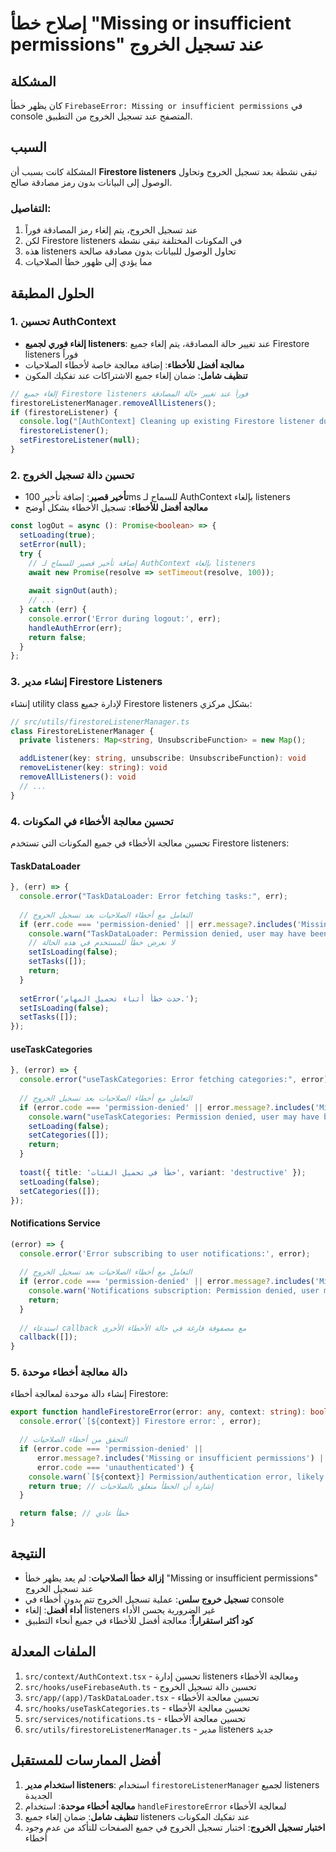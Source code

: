 # إصلاح خطأ "Missing or insufficient permissions" عند تسجيل الخروج

## المشكلة
كان يظهر خطأ `FirebaseError: Missing or insufficient permissions` في console المتصفح عند تسجيل الخروج من التطبيق.

## السبب
المشكلة كانت بسبب أن **Firestore listeners** تبقى نشطة بعد تسجيل الخروج وتحاول الوصول إلى البيانات بدون رمز مصادقة صالح.

### التفاصيل:
1. عند تسجيل الخروج، يتم إلغاء رمز المصادقة فوراً
2. لكن Firestore listeners في المكونات المختلفة تبقى نشطة
3. هذه listeners تحاول الوصول للبيانات بدون مصادقة صالحة
4. مما يؤدي إلى ظهور خطأ الصلاحيات

## الحلول المطبقة

### 1. تحسين AuthContext
- **إلغاء فوري لجميع listeners**: عند تغيير حالة المصادقة، يتم إلغاء جميع Firestore listeners فوراً
- **معالجة أفضل للأخطاء**: إضافة معالجة خاصة لأخطاء الصلاحيات
- **تنظيف شامل**: ضمان إلغاء جميع الاشتراكات عند تفكيك المكون

```typescript
// إلغاء جميع Firestore listeners فوراً عند تغيير حالة المصادقة
firestoreListenerManager.removeAllListeners();
if (firestoreListener) {
  console.log("[AuthContext] Cleaning up existing Firestore listener due to auth state change.");
  firestoreListener();
  setFirestoreListener(null);
}
```

### 2. تحسين دالة تسجيل الخروج
- **تأخير قصير**: إضافة تأخير 100ms للسماح لـ AuthContext بإلغاء listeners
- **معالجة أفضل للأخطاء**: تسجيل الأخطاء بشكل أوضح

```typescript
const logOut = async (): Promise<boolean> => {
  setLoading(true);
  setError(null);
  try {
    // إضافة تأخير قصير للسماح لـ AuthContext بإلغاء listeners
    await new Promise(resolve => setTimeout(resolve, 100));
    
    await signOut(auth);
    // ...
  } catch (err) {
    console.error('Error during logout:', err);
    handleAuthError(err);
    return false;
  }
};
```

### 3. إنشاء مدير Firestore Listeners
إنشاء utility class لإدارة جميع Firestore listeners بشكل مركزي:

```typescript
// src/utils/firestoreListenerManager.ts
class FirestoreListenerManager {
  private listeners: Map<string, UnsubscribeFunction> = new Map();

  addListener(key: string, unsubscribe: UnsubscribeFunction): void
  removeListener(key: string): void
  removeAllListeners(): void
  // ...
}
```

### 4. تحسين معالجة الأخطاء في المكونات
تحسين معالجة الأخطاء في جميع المكونات التي تستخدم Firestore listeners:

#### TaskDataLoader
```typescript
}, (err) => {
  console.error("TaskDataLoader: Error fetching tasks:", err);
  
  // التعامل مع أخطاء الصلاحيات بعد تسجيل الخروج
  if (err.code === 'permission-denied' || err.message?.includes('Missing or insufficient permissions')) {
    console.warn("TaskDataLoader: Permission denied, user may have been signed out.");
    // لا نعرض خطأ للمستخدم في هذه الحالة
    setIsLoading(false);
    setTasks([]);
    return;
  }
  
  setError('حدث خطأ أثناء تحميل المهام.');
  setIsLoading(false);
  setTasks([]);
});
```

#### useTaskCategories
```typescript
}, (error) => {
  console.error("useTaskCategories: Error fetching categories:", error);
  
  // التعامل مع أخطاء الصلاحيات بعد تسجيل الخروج
  if (error.code === 'permission-denied' || error.message?.includes('Missing or insufficient permissions')) {
    console.warn("useTaskCategories: Permission denied, user may have been signed out.");
    setLoading(false);
    setCategories([]);
    return;
  }
  
  toast({ title: 'خطأ في تحميل الفئات', variant: 'destructive' });
  setLoading(false);
  setCategories([]);
});
```

#### Notifications Service
```typescript
(error) => {
  console.error('Error subscribing to user notifications:', error);
  
  // التعامل مع أخطاء الصلاحيات بعد تسجيل الخروج
  if (error.code === 'permission-denied' || error.message?.includes('Missing or insufficient permissions')) {
    console.warn('Notifications subscription: Permission denied, user may have been signed out.');
    return;
  }
  
  // استدعاء callback مع مصفوفة فارغة في حالة الأخطاء الأخرى
  callback([]);
}
```

### 5. دالة معالجة أخطاء موحدة
إنشاء دالة موحدة لمعالجة أخطاء Firestore:

```typescript
export function handleFirestoreError(error: any, context: string): boolean {
  console.error(`[${context}] Firestore error:`, error);

  // التحقق من أخطاء الصلاحيات
  if (error.code === 'permission-denied' || 
      error.message?.includes('Missing or insufficient permissions') ||
      error.code === 'unauthenticated') {
    console.warn(`[${context}] Permission/authentication error, likely due to logout.`);
    return true; // إشارة أن الخطأ متعلق بالصلاحيات
  }

  return false; // خطأ عادي
}
```

## النتيجة
- **إزالة خطأ الصلاحيات**: لم يعد يظهر خطأ "Missing or insufficient permissions" عند تسجيل الخروج
- **تسجيل خروج سلس**: عملية تسجيل الخروج تتم بدون أخطاء في console
- **أداء أفضل**: إلغاء listeners غير الضرورية يحسن الأداء
- **كود أكثر استقراراً**: معالجة أفضل للأخطاء في جميع أنحاء التطبيق

## الملفات المعدلة
1. `src/context/AuthContext.tsx` - تحسين إدارة listeners ومعالجة الأخطاء
2. `src/hooks/useFirebaseAuth.ts` - تحسين دالة تسجيل الخروج
3. `src/app/(app)/TaskDataLoader.tsx` - تحسين معالجة الأخطاء
4. `src/hooks/useTaskCategories.ts` - تحسين معالجة الأخطاء
5. `src/services/notifications.ts` - تحسين معالجة الأخطاء
6. `src/utils/firestoreListenerManager.ts` - مدير listeners جديد

## أفضل الممارسات للمستقبل
1. **استخدام مدير listeners**: استخدام `firestoreListenerManager` لجميع listeners الجديدة
2. **معالجة أخطاء موحدة**: استخدام `handleFirestoreError` لمعالجة الأخطاء
3. **تنظيف شامل**: ضمان إلغاء جميع listeners عند تفكيك المكونات
4. **اختبار تسجيل الخروج**: اختبار تسجيل الخروج في جميع الصفحات للتأكد من عدم وجود أخطاء
